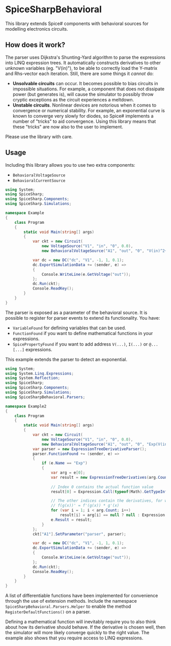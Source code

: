 # SpiceSharpBehavioral
This library extends Spice# components with behavioral sources for modelling electronics circuits.

## How does it work?
The parser uses Dijkstra's Shunting-Yard algorithm to parse the expressions into LINQ expression trees. It automatically constructs derivatives to other unknown variables (eg. "V(in)"), to be able to correctly load the Y-matrix and Rhs-vector each iteration. Still, there are some things it *cannot* do:

- **Unsolvable circuits** can occur. It becomes possible to bias circuits in impossible situations. For example, a component that does not dissipate power (but generates is), will cause the simulator to possibly throw cryptic exceptions as the circuit experiences a meltdown.
- **Unstable circuits**. Nonlinear devices are notorious when it comes to convergence or numerical stability. For example, an exponential curve is known to converge very slowly for diodes, so Spice# implements a number of "tricks" to aid convergence. Using this library means that these "tricks" are now also to the user to implement.

Please use the library with care.

## Usage

Including this library allows you to use two extra components:
- `BehavioralVoltageSource`
- `BehavioralCurrentSource`

```csharp
using System;
using SpiceSharp;
using SpiceSharp.Components;
using SpiceSharp.Simulations;

namespace Example
{
    class Program
    {
        static void Main(string[] args)
        {
            var ckt = new Circuit(
                new VoltageSource("V1", "in", "0", 0.0),
                new BehavioralVoltageSource("A1", "out", "0", "V(in)^2+2"));

            var dc = new DC("dc", "V1", -1, 1, 0.1);
            dc.ExportSimulationData += (sender, e) =>
            {
                Console.WriteLine(e.GetVoltage("out"));
            };
            dc.Run(ckt);
            Console.ReadKey();
        }
    }
}
```

The parser is exposed as a parameter of the behavioral source. It is possible to register for parser events to extend its functionality. You have:
- `VariableFound` for defining variables that can be used.
- `FunctionFound` if you want to define mathematical functions in your expressions.
- `SpicePropertyFound` if you want to add address `V(...)`, `I(...)` or `@...[...]` expressions.

This example extends the parser to detect an exponential.
```csharp
using System;
using System.Linq.Expressions;
using System.Reflection;
using SpiceSharp;
using SpiceSharp.Components;
using SpiceSharp.Simulations;
using SpiceSharpBehavioral.Parsers;

namespace Example2
{
    class Program
    {
        static void Main(string[] args)
        {
            var ckt = new Circuit(
                new VoltageSource("V1", "in", "0", 0.0),
                new BehavioralVoltageSource("A1", "out", "0", "Exp(V(in))"));
            var parser = new ExpressionTreeDerivativeParser();
            parser.FunctionFound += (sender, e) =>
            {
                if (e.Name == "Exp")
                {
                    var arg = e[0];
                    var result = new ExpressionTreeDerivatives(arg.Count);
                    
                    // Index 0 contains the actual function value
                    result[0] = Expression.Call(typeof(Math).GetTypeInfo().GetMethod("Exp"), arg[0]);

                    // The other indices contain the derivatives, for which we need to apply the chain rule:
                    // f(g(x))' = f'(g(x)) * g'(x)
                    for (var i = 1; i < arg.Count; i++)
                        result[i] = arg[i] == null ? null : Expression.Multiply(arg[i], result[0]);
                    e.Result = result;
                }
            };
            ckt["A1"].SetParameter("parser", parser);

            var dc = new DC("dc", "V1", -1, 1, 0.1);
            dc.ExportSimulationData += (sender, e) =>
            {
                Console.WriteLine(e.GetVoltage("out"));
            };
            dc.Run(ckt);
            Console.ReadKey();
        }
    }
}
```

A list of differentiable functions have been implemented for convenience through the use of extension methods. Include the namespace `SpiceSharpBehavioral.Parsers.Helper` to enable the method `RegisterDefaultFunctions()` on a parser.

Defining a mathematical function will inevitably require you to also think about how its derivative should behave. If the derivative is chosen well, then the simulator will more likely converge quickly to the right value. The example also shows that you require access to LINQ expressions.
